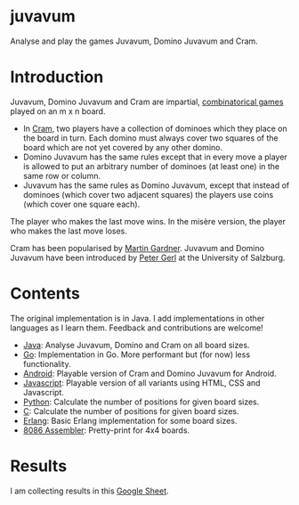 juvavum
=======

Analyse and play the games Juvavum, Domino Juvavum and Cram.

# Introduction
Juvavum, Domino Juvavum and Cram are impartial, [combinatorical games](https://en.wikipedia.org/wiki/Combinatorial_game_theory) played on an m x n board.

* In [Cram](https://en.wikipedia.org/wiki/Cram_(game)), two players have a collection of dominoes which they place on the board in turn. Each domino must always cover two squares of the board which are not yet covered by any other domino.
* Domino Juvavum has the same rules except that in every move a player is allowed to put an arbitrary number of dominoes (at least one) in the same row or column.
* Juvavum has the same rules as Domino Juvavum, except that instead of dominoes (which cover two adjacent squares) the players use coins (which cover one square each).

The player who makes the last move wins. In the misère version, the player who makes the last move loses.

Cram has been popularised by [Martin Gardner](https://en.wikipedia.org/wiki/Martin_Gardner). Juvavum and Domino Juvavum have been introduced by [Peter Gerl](https://petergerl-mathematiker.tumblr.com) at the University of Salzburg.

# Contents

The original implementation is in Java. I add implementations in other languages as I learn them. Feedback and contributions are welcome!

* [Java](java): Analyse Juvavum, Domino and Cram on all board sizes.
* [Go](go): Implementation in Go. More performant but (for now) less functionality.
* [Android](android): Playable version of Cram and Domino Juvavum for Android.
* [Javascript](js): Playable version of all variants using HTML, CSS and Javascript.
* [Python](python): Calculate the number of positions for given board sizes.
* [C](c): Calculate the number of positions for given board sizes.
* [Erlang](erlang): Basic Erlang implementation for some board sizes.
* [8086 Assembler](asm/8086): Pretty-print for 4x4 boards.

# Results
I am collecting results in this [Google Sheet](https://docs.google.com/spreadsheets/d/1QFaqaRN4wdvPGEEx9gDphZzy8yk3d-RP9WAN8shMqsU/edit?usp=sharing).

